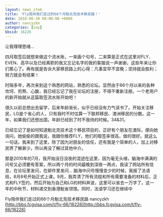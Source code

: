 ```yaml
---
layout: news_item
title: 'Fly陪伴我们走过的66个月魁北克技术移民路！'
date: 2016-06-30 08:00:00 +0800
author: nancyzkh
categories: [say]
bbsid: 16226
---
```


让我理理思绪...

四月取签后就想来做这个流水账，一来画个句号，二来算是正式在这里对FLY、EVEN、高华以及已经离职的我又忘记名字的我的客服说一声谢谢，这些年来让你们累心了。再有就是告诉大家移民路上的心得：凡事宜早不宜晚；坚持就会胜利；努力就会有结果！
       
时隔多年，再次来到这个熟悉的网站，熟悉的论坛。显然由于66个月以来的各种坎坷、煎熬、心酸，我已经忘记了我在论坛的注册，不得不重新注册。一个老用户的新开始就从这篇取签流水账开始吧！

很久以前总想出去留学，后来年龄渐长，似乎已经没有力气读书了。开始关注移民，LG是个省心的人，只有我时不时估算一下联邦移民、澳洲移民的分数。这一年，如果我们还想出国，年龄已经到了时不我待的时候。34&31。

已经忘记了是如何知道魁北克技术这个移民项目的，正好有个朋友在澳际，便向她询问，她偷偷的跟我说，我跟你推荐FLY，他们的取签率很高，做的很好。就这么一句话，我来到了这里，除了因为对朋友的信任，还有我是个简单的人，加上对移民界了解甚少。所以再没了解过其他中介。

那是2010年的7月，我开始没日没夜的混迹在这里，因为毫无头绪，脑海中满满的问号又必须要有答案，所以两个月的时间最晚到深夜一两点，我读了网站所有信息，在论坛里发问，在邮件里发问... 脑海中问号慢慢变少的时候，我报了法语班，8月8号开始正式上课，9月，我弄清了所有流程和所有需要准备的材料后，正式和FLY签约，然后开始为自己和LG的材料奔波，这里可以省去一万字了。这一年的中秋节，材料递交到香港魁省领馆。同时，法语学习还在继续中

Fly陪伴我们走过的66个月魁北克技术移民路 nancyzkh [http://bbs.fcgvisa.com/t/fly-66/16226](http://bbs.fcgvisa.com/t/fly-66/16226)